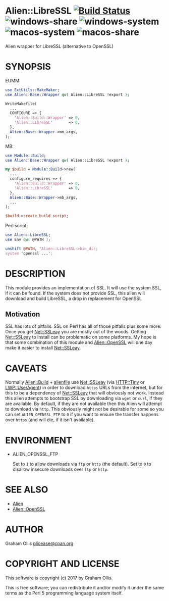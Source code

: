 # Alien::LibreSSL [![Build Status](https://secure.travis-ci.org/Perl5-Alien/Alien-LibreSSL.png)](http://travis-ci.org/Perl5-Alien/Alien-LibreSSL) ![windows-share](https://github.com/Perl5-Alien/Alien-LibreSSL/workflows/windows-share/badge.svg) ![windows-system](https://github.com/Perl5-Alien/Alien-LibreSSL/workflows/windows-system/badge.svg) ![macos-system](https://github.com/Perl5-Alien/Alien-LibreSSL/workflows/macos-system/badge.svg) ![macos-share](https://github.com/Perl5-Alien/Alien-LibreSSL/workflows/macos-share/badge.svg)

Alien wrapper for LibreSSL (alternative to OpenSSL)

# SYNOPSIS

EUMM:

```perl
use ExtUtils::MakeMaker;
use Alien::Base::Wrapper qw( Alien::LibreSSL !export );

WriteMakefile(
  ...
  CONFIGURE => {
    'Alien::Build::Wrapper' => 0,
    'Alien::LibreSSL'       => 0,
  },
  Alien::Base::Wrapper->mm_args,
);
```

MB:

```perl
use Module::Build;
use Alien::Base::Wrapper qw( Alien::LibreSSL !export );

my $build = Module::Build->new(
  ...
  configure_requires => {
    'Alien::Build::Wrapper' => 0,
    'Alien::LibreSSL'       => 0,
  },
  Alien::Base::Wrapper->mb_args,
  ...
);

$build->create_build_script;
```

Perl script:

```perl
use Alien::LibreSSL;
use Env qw( @PATH );

unshift @PATH, 'Alien::LibreSSL->bin_dir;
system 'openssl ...';
```

# DESCRIPTION

This module provides an implementation of SSL.  It will use the system
SSL, if it can be found.  If the system does not provide SSL, this alien
will download and build LibreSSL, a drop in replacement for OpenSSL

## Motivation

SSL has lots of pitfalls.  SSL on Perl has all of those pitfalls plus some
more.  Once you get [Net::SSLeay](https://metacpan.org/pod/Net::SSLeay) you are mostly out of the woods.  Getting
[Net::SSLeay](https://metacpan.org/pod/Net::SSLeay) to install can be problematic on some platforms.  My hope is that
some combination of this module and [Alien::OpenSSL](https://metacpan.org/pod/Alien::OpenSSL) will one day make it easier
to install [Net::SSLeay](https://metacpan.org/pod/Net::SSLeay).

# CAVEATS

Normally [Alien::Build](https://metacpan.org/pod/Alien::Build) + [alienfile](https://metacpan.org/pod/alienfile) use [Net::SSLeay](https://metacpan.org/pod/Net::SSLeay) (via [HTTP::Tiny](https://metacpan.org/pod/HTTP::Tiny) or
[LWP::UserAgent](https://metacpan.org/pod/LWP::UserAgent)) in order to download `https` URLs from the internet, but for
this to be a dependency of [Net::SSLeay](https://metacpan.org/pod/Net::SSLeay) that will obviously not work.  Instead
this alien attempts to bootstrap SSL by downloading via `wget` or `curl`, if
they are available.  By default, if they are not available then this Alien will
attempt to download via `http`.  This obviously might not be desirable for some
so you can set `ALIEN_OPENSSL_FTP` to `0` if you want to ensure the transfer
happens over `https` (and will die, if it isn't available).

# ENVIRONMENT

- ALIEN\_OPENSSL\_FTP

    Set to `1` to allow downloads via `ftp` or `http` (the default).
    Set to `0` to disallow insecure downloads over `ftp` or `http`.

# SEE ALSO

- [Alien](https://metacpan.org/pod/Alien)
- [Alien::OpenSSL](https://metacpan.org/pod/Alien::OpenSSL)

# AUTHOR

Graham Ollis <plicease@cpan.org>

# COPYRIGHT AND LICENSE

This software is copyright (c) 2017 by Graham Ollis.

This is free software; you can redistribute it and/or modify it under
the same terms as the Perl 5 programming language system itself.
